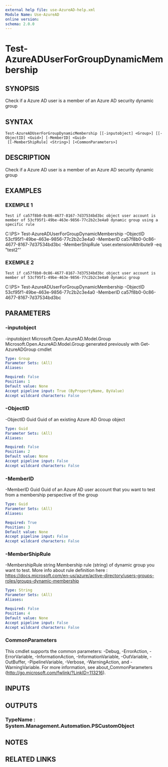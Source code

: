 ```yaml
---
external help file: use-AzureAD-help.xml
Module Name: Use-AzureAD
online version:
schema: 2.0.0
---
```


# Test-AzureADUserForGroupDynamicMembership

## SYNOPSIS
Check if a Azure AD user is a member of an Azure AD security dynamic group

## SYNTAX

```
Test-AzureADUserForGroupDynamicMembership [[-inputobject] <Group>] [[-ObjectID] <Guid>] [-MemberID] <Guid>
 [[-MemberShipRule] <String>] [<CommonParameters>]
```

## DESCRIPTION
Check if a Azure AD user is a member of an Azure AD security dynamic group

## EXAMPLES

### EXEMPLE 1
```
Test if ca57f8b0-0c86-4677-8167-7d37534bd3bc object user account is member of 53cf95f1-49be-463e-9856-77c2b2c3e4a0 dynamic group using a specific rule
```

C:\PS\> Test-AzureADUserForGroupDynamicMembership -ObjectID 53cf95f1-49be-463e-9856-77c2b2c3e4a0 -MemberID ca57f8b0-0c86-4677-8167-7d37534bd3bc -MemberShipRule 'user.extensionAttribute9 -eq "test2"'

### EXEMPLE 2
```
Test if ca57f8b0-0c86-4677-8167-7d37534bd3bc object user account is member of 53cf95f1-49be-463e-9856-77c2b2c3e4a0 dynamic group
```

C:\PS\> Test-AzureADUserForGroupDynamicMembership -ObjectID 53cf95f1-49be-463e-9856-77c2b2c3e4a0 -MemberID ca57f8b0-0c86-4677-8167-7d37534bd3bc

## PARAMETERS

### -inputobject
-inputobject Microsoft.Open.AzureAD.Model.Group
   Microsoft.Open.AzureAD.Model.Group generated previously with Get-AzureADGroup cmdlet

```yaml
Type: Group
Parameter Sets: (All)
Aliases:

Required: False
Position: 1
Default value: None
Accept pipeline input: True (ByPropertyName, ByValue)
Accept wildcard characters: False
```

### -ObjectID
-ObjectID Guid
Guid of an existing Azure AD Group object

```yaml
Type: Guid
Parameter Sets: (All)
Aliases:

Required: False
Position: 2
Default value: None
Accept pipeline input: False
Accept wildcard characters: False
```

### -MemberID
-MemberID Guid
Guid of an Azure AD user account that you want to test from a membership perspective of the group

```yaml
Type: Guid
Parameter Sets: (All)
Aliases:

Required: True
Position: 3
Default value: None
Accept pipeline input: False
Accept wildcard characters: False
```

### -MemberShipRule
-MembershipRule string
Membership rule (string) of dynamic group you want to test.
More info about rule definition here : https://docs.microsoft.com/en-us/azure/active-directory/users-groups-roles/groups-dynamic-membership

```yaml
Type: String
Parameter Sets: (All)
Aliases:

Required: False
Position: 4
Default value: None
Accept pipeline input: False
Accept wildcard characters: False
```

### CommonParameters
This cmdlet supports the common parameters: -Debug, -ErrorAction, -ErrorVariable, -InformationAction, -InformationVariable, -OutVariable, -OutBuffer, -PipelineVariable, -Verbose, -WarningAction, and -WarningVariable.
For more information, see about_CommonParameters (http://go.microsoft.com/fwlink/?LinkID=113216).

## INPUTS

## OUTPUTS

### TypeName : System.Management.Automation.PSCustomObject
## NOTES

## RELATED LINKS
